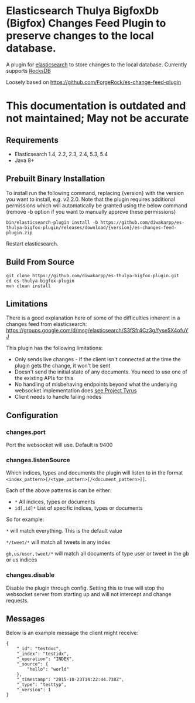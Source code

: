 # Elasticsearch Thulya BigfoxDb (Bigfox) Changes Feed Plugin to preserve changes to the local database.

A plugin for [elasticsearch](https://www.elastic.co/products/elasticsearch) to store changes to the local database. Currently supports [RocksDB](https://github.com/facebook/rocksdb/)

Loosely based on https://github.com/ForgeRock/es-change-feed-plugin

#  This documentation is outdated and not maintained; May not be accurate 

## Requirements

* Elasticsearch 1.4, 2.2, 2.3, 2.4, 5.3, 5.4
* Java 8+

## Prebuilt Binary Installation     

To install run the following command, replacing {version} with the version you want to install, e.g. v2.2.0. Note that 
the plugin requires additional permissions which will automatically be granted using the below command (remove -b option
if you want to manually approve these permissions)

    bin/elasticsearch-plugin install -b https://github.com/diwakarpp/es-thulya-bigfox-plugin/releases/download/{version}/es-changes-feed-plugin.zip

Restart elasticsearch.

## Build From Source

    git clone https://github.com/diwakarpp/es-thulya-bigfox-plugin.git
    cd es-thulya-bigfox-plugin
    mvn clean install


## Limitations

There is a good explanation here of some of the difficulties inherent in a changes feed from elasticsearch:
https://groups.google.com/d/msg/elasticsearch/S3fSfr4Cz3g/fyse5X4ofuYJ

This plugin has the following limitations:

* Only sends live changes - if the client isn't connected at the time the plugin gets the change, it won't be sent
* Doesn't send the initial state of any documents. You need to use one of the existing APIs for this
* No handling of misbehaving endpoints beyond what the underlying websocket implementation does [see Project Tyrus](https://tyrus.java.net/)
* Client needs to handle failing nodes


## Configuration

### changes.port
Port the websocket will use. Default is 9400

### changes.listenSource 
Which indices, types and documents the plugin will listen to in the format `<index_pattern>[/<type_pattern>[/<document_pattern>]]`.

Each of the above patterns is can be either:

* `*` All indices, types or documents
* `id[,id]*` List of specific indices, types or documents

So for example:

`*` will match everything. This is the default value

`*/tweet/*` will match all tweets in any index

`gb,us/user,tweet/*` will match all documents of type user or tweet in the gb or us indices

### changes.disable
Disable the plugin through config. Setting this to true will stop the websocket server 
from starting up and will not intercept and change requests.

## Messages

Below is an example message the client might receive:

    {
        "_id": "testdoc",
        "_index": "testidx",
        "_operation": "INDEX",
        "_source": {
            "hello": "world"
        },
        "_timestamp": "2015-10-23T14:22:44.738Z",
        "_type": "testtyp",
        "_version": 1
    }
